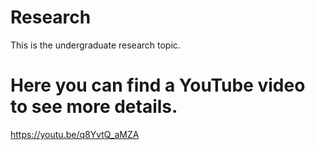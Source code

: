 # Research
This is the undergraduate research topic.

# Here you can find a YouTube video to see more details.
https://youtu.be/q8YvtQ_aMZA
